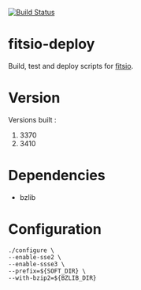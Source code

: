 [![Build Status](https://ci.sagrid.ac.za/job/fitsio-deploy/badge/icon)](https://ci.sagrid.ac.za/job/fitsio-deploy)

# fitsio-deploy

Build, test and deploy scripts for [fitsio](http://heasarc.gsfc.nasa.gov/fitsio/).

# Version

Versions built :

  1. 3370
  1. 3410

# Dependencies

  * bzlib

# Configuration

```
./configure \
--enable-sse2 \
--enable-ssse3 \
--prefix=${SOFT_DIR} \
--with-bzip2=${BZLIB_DIR}
```
